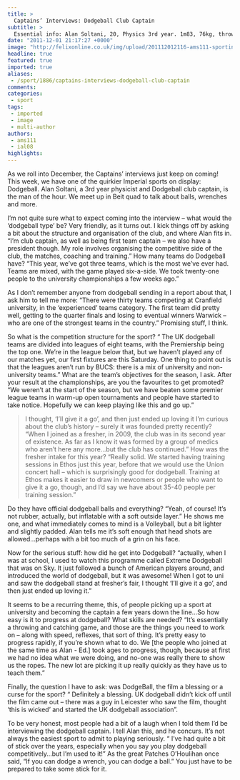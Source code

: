 ```yaml
---
title: >
  Captains’ Interviews: Dodgeball Club Captain
subtitle: >
  Essential info: Alan Soltani, 20, Physics 3rd year. 1m83, 76kg, throws with right arm. 3 years’ dodgeball experience. Likes: toe-snapping shots, wrenches. Dislikes: Minotaur dodgeball, wrenches.
date: "2011-12-01 21:17:27 +0000"
image: "http://felixonline.co.uk/img/upload/201112012116-ams111-sportinterview.jpg"
headline: true
featured: true
imported: true
aliases:
 - /sport/1886/captains-interviews-dodgeball-club-captain
comments:
categories:
 - sport
tags:
 - imported
 - image
 - multi-author
authors:
 - ams111
 - ial08
highlights:
---
```


As we roll into December, the Captains’ interviews just keep on coming! This week, we have one of the quirkier Imperial sports on display: Dodgeball. Alan Soltani, a 3rd year physicist and Dodgeball club captain, is the man of the hour. We meet up in Beit quad to talk about balls, wrenches and more.

I’m not quite sure what to expect coming into the interview – what would the ‘dodgeball type’ be? Very friendly, as it turns out. I kick things off by asking a bit about the structure and organisation of the club, and where Alan fits in. “I’m club captain, as well as being first team captain – we also have a president though. My role involves organising the competitive side of the club, the matches, coaching and training.” How many teams do Dodgeball have? “This year, we’ve got three teams, which is the most we’ve ever had. Teams are mixed, with the game played six-a-side. We took twenty-one people to the university championships a few weeks ago.”

As I don’t remember anyone from dodgeball sending in a report about that, I ask him to tell me more: “There were thirty teams competing at Cranfield university, in the ‘experienced’ teams category. The first team did pretty well, getting to the quarter finals and losing to eventual winners Warwick – who are one of the strongest teams in the country.” Promising stuff, I think.

So what is the competition structure for the sport? “ The UK dodgeball teams are divided into leagues of eight teams, with the Premiership being the top one. We’re in the league below that, but we haven’t played any of our matches yet, our first fixtures are this Saturday. One thing to point out is that the leagues aren’t run by BUCS: there is a mix of university and non-university teams.” What are the team’s objectives for the season, I ask. After your result at the championships, are you the favourites to get promoted? “We weren’t at the start of the season, but we have beaten some premier league teams in warm-up open tournaments and people have started to take notice. Hopefully we can keep playing like this and go up.”
> I thought, ‘I’ll give it a go’, and then just ended up loving it
I’m curious about the club’s history – surely it was founded pretty recently? “When I joined as a fresher, in 2009, the club was in its second year of existence. As far as I know it was formed by a group of medics who aren’t here any more…but the club has continued.” How was the fresher intake for this year? “Really solid. We started having training sessions in Ethos just this year, before that we would use the Union concert hall – which is surprisingly good for dodgeball. Training at Ethos makes it easier to draw in newcomers or people who want to give it a go, though, and I’d say we have about 35-40 people per training session.”

Do they have official dodgeball balls and everything? “Yeah, of course! It’s not rubber, actually, but inflatable with a soft outside layer.” He shows me one, and what immediately comes to mind is a Volleyball, but a bit lighter and slightly padded. Alan tells me it’s soft enough that head shots are allowed…perhaps with a bit too much of a grin on his face.

Now for the serious stuff: how did he get into Dodgeball? “actually, when I was at school, I used to watch this programme called Extreme Dodgeball that was on Sky. It just followed a bunch of American players around, and introduced the world of dodgeball, but it was awesome! When I got to uni and saw the dodgeball stand at fresher’s fair, I thought ‘I’ll give it a go’, and then just ended up loving it.”

It seems to be a recurring theme, this, of people picking up a sport at university and becoming the captain a few years down the line…So how easy is it to progress at dodgeball? What skills are needed? “It’s essentially a throwing and catching game, and those are the things you need to work on – along with speed, reflexes, that sort of thing. It’s pretty easy to progress rapidly, if you’re shown what to do. We [the people who joined at the same time as Alan - Ed.] took ages to progress, though, because at first we had no idea what we were doing, and no-one was really there to show us the ropes. The new lot are picking it up really quickly as they have us to teach them.”

Finally, the question I have to ask: was DodgeBall, the film a blessing or a curse for the sport? “ Definitely a blessing. UK dodgeball didn’t kick off until the film came out – there was a guy in Leicester who saw the film, thought ‘this is wicked’ and started the UK dodgeball association”.

To be very honest, most people had a bit of a laugh when I told them I’d be interviewing the dodgeball captain. I tell Alan this, and he concurs. It’s not always the easiest sport to admit to playing seriously. “ I’ve had quite a bit of stick over the years, especially when you say you play dodgeball competitively…but I’m used to it!” As the great Patches O’Houlihan once said, “If you can dodge a wrench, you can dodge a ball.” You just have to be prepared to take some stick for it.
